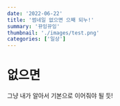 ```yaml
---
date: '2022-06-22'
title: '썸네일 없으면 으째 되누!'
summary: '뀨잉뀨잉'
thumbnail: './images/test.png'
categories: ['일상']
---
```


# 없으면

그냥 내가 알아서 기본으로 이어줘야 될 듯!
